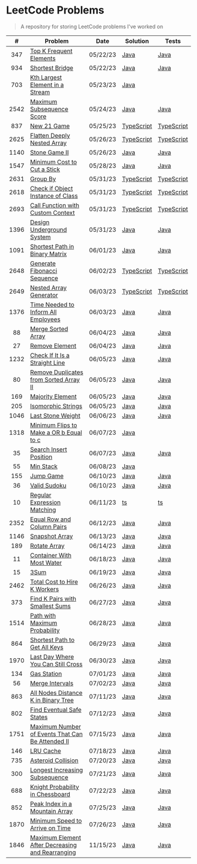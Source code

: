 # LeetCode Problems

> A repository for storing LeetCode problems I've worked on

|  #   | Problem                                                                                                                             | Date     | Solution                                                                                                 | Tests                                                                                                          |
| :--: | ----------------------------------------------------------------------------------------------------------------------------------- | -------- | -------------------------------------------------------------------------------------------------------- | -------------------------------------------------------------------------------------------------------------- |
| 347  | [Top K Frequent Elements](https://leetcode.com/problems/top-k-frequent-elements)                                                    | 05/22/23 | [Java](src/TopKFrequentElements/TopKFrequentElements.java)                                               | [Java](tests/TopKFrequentElements/TopKFrequentElementsTest.java)                                               |
| 934  | [Shortest Bridge](https://leetcode.com/problems/shortest-bridge)                                                                    | 05/22/23 | [Java](src/ShortestBridge/ShortestBridge.java)                                                           | [Java](tests/ShortestBridge/ShortestBridgeTest.java)                                                           |
| 703  | [Kth Largest Element in a Stream](https://leetcode.com/problems/kth-largest-element-in-a-stream/)                                   | 05/23/23 | [Java](src/KthLargest/KthLargest.java)                                                                   |                                                                                                                |
| 2542 | [Maximum Subsequence Score](https://leetcode.com/problems/maximum-subsequence-score/)                                               | 05/24/23 | [Java](src/MaximumSubsequenceScore/MaximumSubsequenceScore.java)                                         | [Java](tests/MaximumSubsequenceScore/MaximumSubsequenceScoreTest.java)                                         |
| 837  | [New 21 Game](https://leetcode.com/problems/new-21-game/)                                                                           | 05/25/23 | [TypeScript](src/new-21-game.ts)                                                                         | [TypeScript](tests/new-21-game.test.ts)                                                                        |
| 2625 | [Flatten Deeply Nested Array](https://leetcode.com/problems/flatten-deeply-nested-array)                                            | 05/26/23 | [TypeScript](src/flatten-deeply-nested-array.ts)                                                         | [TypeScript](tests/flatten-deeply-nested-array.test.ts)                                                        |
| 1140 | [Stone Game II](https://leetcode.com/problems/stone-game-i-i)                                                                       | 05/26/23 | [Java](src/StoneGameII/StoneGameII.java)                                                                 | [Java](tests/StoneGameII/StoneGameIITest.java)                                                                 |
| 1547 | [Minimum Cost to Cut a Stick](https://leetcode.com/problems/minimum-cost-to-cut-a-stick)                                            | 05/28/23 | [Java](src/MinimumCostToCutAStick/MinimumCostToCutAStick.java)                                           | [Java](tests/MinimumCostToCutAStick/MinimumCostToCutAStickTest.java)                                           |
| 2631 | [Group By](https://leetcode.com/problems/group-by)                                                                                  | 05/31/23 | [TypeScript](src/group-by.ts)                                                                            | [TypeScript](tests/group-by.test.ts)                                                                           |
| 2618 | [Check if Object Instance of Class](https://leetcode.com/problems/check-if-object-instance-of-class)                                | 05/31/23 | [TypeScript](src/check-if-object-instance-of-class.ts)                                                   | [TypeScript](tests/check-if-object-instance-of-class.test.ts)                                                  |
| 2693 | [Call Function with Custom Context](https://leetcode.com/problems/call-function-with-custom-context)                                | 05/31/23 | [TypeScript](src/call-function-with-custom-context.ts)                                                   | [TypeScript](tests/call-function-with-custom-context.test.ts)                                                  |
| 1396 | [Design Underground System](https://leetcode.com/problems/design-underground-system)                                                | 05/31/23 | [Java](src/DesignUndergroundSystem/DesignUndergroundSystem.java)                                         | [Java](tests/DesignUndergroundSystem/DesignUndergroundSystemTest.java)                                         |
| 1091 | [Shortest Path in Binary Matrix](https://leetcode.com/problems/shortest-path-in-binary-matrix)                                      | 06/01/23 | [Java](src/ShortestPathInBinaryMatrix/ShortestPathInBinaryMatrix.java)                                   | [Java](tests/ShortestPathInBinaryMatrix/ShortestPathInBinaryMatrixTest.java)                                   |
| 2648 | [Generate Fibonacci Sequence](https://leetcode.com/problems/generate-fibonacci-sequence)                                            | 06/02/23 | [TypeScript](src/generate-fibonacci-sequence.ts)                                                         | [TypeScript](tests/generate-fibonacci-sequence.test.ts)                                                        |
| 2649 | [Nested Array Generator](https://leetcode.com/problems/nested-array-generator)                                                      | 06/03/23 | [TypeScript](src/nested-array-generator.ts)                                                              | [TypeScript](tests/nested-array-generator.test.ts)                                                             |
| 1376 | [Time Needed to Inform All Employees](https://leetcode.com/problems/time-needed-to-inform-all-employees)                            | 06/03/23 | [Java](src/TimeNeededToInformAllEmployees/TimeNeededToInformAllEmployees.java)                           | [Java](tests/TimeNeededToInformAllEmployees/TimeNeededToInformAllEmployeesTest.java)                           |
|  88  | [Merge Sorted Array](https://leetcode.com/problems/merge-sorted-array)                                                              | 06/04/23 | [Java](src/MergeSortedArray/MergeSortedArray.java)                                                       | [Java](tests/MergeSortedArray/MergeSortedArrayTest.java)                                                       |
|  27  | [Remove Element](https://leetcode.com/problems/remove-element)                                                                      | 06/04/23 | [Java](src/RemoveElement/RemoveElement.java)                                                             | [Java](tests/RemoveElement/RemoveElementTest.java)                                                             |
| 1232 | [Check If It Is a Straight Line](https://leetcode.com/problems/check-if-it-is-a-straight-line)                                      | 06/05/23 | [Java](src/CheckIfItIsAStraightLine/CheckIfItIsAStraightLine.java)                                       | [Java](tests/CheckIfItIsAStraightLine/CheckIfItIsAStraightLineTest.java)                                       |
|  80  | [Remove Duplicates from Sorted Array II](https://leetcode.com/problems/remove-duplicates-from-sorted-array-i-i)                     | 06/05/23 | [Java](src/RemoveDuplicatesFromSortedArrayII/RemoveDuplicatesFromSortedArrayII.java)                     | [Java](tests/RemoveDuplicatesFromSortedArrayII/RemoveDuplicatesFromSortedArrayIITest.java)                     |
| 169  | [Majority Element](https://leetcode.com/problems/majority-element)                                                                  | 06/05/23 | [Java](src/MajorityElement/MajorityElement.java)                                                         | [Java](tests/MajorityElement/MajorityElementTest.java)                                                         |
| 205  | [Isomorphic Strings](https://leetcode.com/problems/isomorphic-strings)                                                              | 06/05/23 | [Java](src/IsomorphicStrings/IsomorphicStrings.java)                                                     | [Java](tests/IsomorphicStrings/IsomorphicStringsTest.java)                                                     |
| 1046 | [Last Stone Weight](https://leetcode.com/problems/last-stone-weight)                                                                | 06/06/23 | [Java](src/LastStoneWeight/LastStoneWeight.java)                                                         | [Java](tests/LastStoneWeight/LastStoneWeightTest.java)                                                         |
| 1318 | [Minimum Flips to Make a OR b Equal to c](https://leetcode.com/problems/minimum-flips-to-make-a-o-r-b-equal-to-c)                   | 06/07/23 | [Java](src/MinimumFlipsToMakeAORBEqualToC/MinimumFlipsToMakeAORBEqualToC.java)                           |                                                                                                                |
|  35  | [Search Insert Position](https://leetcode.com/problems/search-insert-position)                                                      | 06/07/23 | [Java](src/SearchInsertPosition/SearchInsertPosition.java)                                               | [Java](tests/SearchInsertPosition/SearchInsertPositionTest.java)                                               |
|  55  | [Min Stack](https://leetcode.com/problems/min-stack)                                                                                | 06/08/23 | [Java](src/MinStack/MinStack.java)                                                                       |                                                                                                                |
| 155  | [Jump Game](https://leetcode.com/problems/jump-game)                                                                                | 06/10/23 | [Java](src/JumpGame/JumpGame.java)                                                                       | [Java](tests/JumpGame/JumpGameTest.java)                                                                       |
|  36  | [Valid Sudoku](https://leetcode.com/problems/valid-sudoku)                                                                          | 06/10/23 | [Java](src/ValidSudoku/ValidSudoku.java)                                                                 | [Java](tests/ValidSudoku/ValidSudokuTest.java)                                                                 |
|  10  | [Regular Expression Matching](https://leetcode.com/problems/regular-expression-matching)                                            | 06/11/23 | [ts](src/regular-expression-matching.ts)                                                                 | [ts](tests/regular-expression-matching.test.ts)                                                                |
| 2352 | [Equal Row and Column Pairs](https://leetcode.com/problems/equal-row-and-column-pairs)                                              | 06/12/23 | [Java](src/EqualRowAndColumnPairs/EqualRowAndColumnPairs.java)                                           | [Java](tests/EqualRowAndColumnPairs/EqualRowAndColumnPairsTest.java)                                           |
| 1146 | [Snapshot Array](https://leetcode.com/problems/snapshot-array)                                                                      | 06/13/23 | [Java](src/SnapshotArray/SnapshotArray.java)                                                             | [Java](tests/SnapshotArray/SnapshotArrayTest.java)                                                             |
| 189  | [Rotate Array](https://leetcode.com/problems/rotate-array)                                                                          | 06/14/23 | [Java](src/RotateArray/RotateArray.java)                                                                 | [Java](tests/RotateArray/RotateArrayTest.java)                                                                 |
|  11  | [Container With Most Water](https://leetcode.com/problems/container-with-most-water)                                                | 06/18/23 | [Java](src/ContainerWithMostWater/ContainerWithMostWater.java)                                           | [Java](tests/ContainerWithMostWater/ContainerWithMostWaterTest.java)                                           |
|  15  | [3Sum](https://leetcode.com/problems/3-sum)                                                                                         | 06/19/23 | [Java](src/ThreeSum/ThreeSum.java)                                                                       | [Java](tests/ThreeSum/ThreeSumTest.java)                                                                       |
| 2462 | [Total Cost to Hire K Workers](https://leetcode.com/problems/total-cost-to-hire-k-workers)                                          | 06/26/23 | [Java](src/TotalCostToHireKWorkers/TotalCostToHireKWorkers.java)                                         | [Java](tests/TotalCostToHireKWorkers/TotalCostToHireKWorkersTest.java)                                         |
| 373  | [Find K Pairs with Smallest Sums](https://leetcode.com/problems/find-k-pairs-with-smallest-sums)                                    | 06/27/23 | [Java](src/FindKPairsWithSmallestSums/FindKPairsWithSmallestSums.java)                                   | [Java](tests/FindKPairsWithSmallestSums/FindKPairsWithSmallestSumsTest.java)                                   |
| 1514 | [Path with Maximum Probability](https://leetcode.com/problems/path-with-maximum-probability)                                        | 06/28/23 | [Java](src/PathWithMaximumProbability/PathWithMaximumProbability.java)                                   | [Java](tests/PathWithMaximumProbability/PathWithMaximumProbabilityTest.java)                                   |
| 864  | [Shortest Path to Get All Keys](https://leetcode.com/problems/shortest-path-to-get-all-keys)                                        | 06/29/23 | [Java](src/ShortestPathToGetAllKeys/ShortestPathToGetAllKeys.java)                                       | [Java](tests/ShortestPathToGetAllKeys/ShortestPathToGetAllKeysTest.java)                                       |
| 1970 | [Last Day Where You Can Still Cross](https://leetcode.com/problems/last-day-where-you-can-still-cross)                              | 06/30/23 | [Java](src/LastDayWhereYouCanStillCross/LastDayWhereYouCanStillCross.java)                               | [Java](tests/LastDayWhereYouCanStillCross/LastDayWhereYouCanStillCrossTest.java)                               |
| 134  | [Gas Station](https://leetcode.com/problems/gas-station)                                                                            | 07/01/23 | [Java](src/GasStation/GasStation.java)                                                                   | [Java](tests/GasStation/GasStationTest.java)                                                                   |
|  56  | [Merge Intervals](https://leetcode.com/problems/merge-intervals)                                                                    | 07/02/23 | [Java](src/MergeIntervals/MergeIntervals.java)                                                           | [Java](tests/MergeIntervals/MergeIntervalsTest.java)                                                           |
| 863  | [All Nodes Distance K in Binary Tree](https://leetcode.com/problems/all-nodes-distance-k-in-binary-tree)                            | 07/11/23 | [Java](src/AllNodesDistanceKInBinaryTree/AllNodesDistanceKInBinaryTree.java)                             | [Java](tests/AllNodesDistanceKInBinaryTree/AllNodesDistanceKInBinaryTreeTest.java)                             |
| 802  | [Find Eventual Safe States](https://leetcode.com/problems/find-eventual-safe-states)                                                | 07/12/23 | [Java](src/FindEventualSafeStates/FindEventualSafeStates.java)                                           | [Java](tests/FindEventualSafeStates/FindEventualSafeStatesTest.java)                                           |
| 1751 | [Maximum Number of Events That Can Be Attended II](https://leetcode.com/problems/maximum-number-of-events-that-can-be-attended-i-i) | 07/15/23 | [Java](src/MaximumNumberOfEventsThatCanBeAttendedII/MaximumNumberOfEventsThatCanBeAttendedII.java)       | [Java](tests/MaximumNumberOfEventsThatCanBeAttendedII/MaximumNumberOfEventsThatCanBeAttendedIITest.java)       |
| 146  | [LRU Cache](https://leetcode.com/problems/l-r-u-cache)                                                                              | 07/18/23 | [Java](src/LRUCache/LRUCache.java)                                                                       | [Java](tests/LRUCache/LRUCacheTest.java)                                                                       |
| 735  | [Asteroid Collision](https://leetcode.com/problems/asteroid-collision)                                                              | 07/20/23 | [Java](src/AsteroidCollision/AsteroidCollision.java)                                                     | [Java](tests/AsteroidCollision/AsteroidCollisionTest.java)                                                     |
| 300  | [Longest Increasing Subsequence](https://leetcode.com/problems/longest-increasing-subsequence)                                      | 07/21/23 | [Java](src/LongestIncreasingSubsequence/LongestIncreasingSubsequence.java)                               | [Java](tests/LongestIncreasingSubsequence/LongestIncreasingSubsequenceTest.java)                               |
| 688  | [Knight Probability in Chessboard](https://leetcode.com/problems/knight-probability-in-chessboard)                                  | 07/22/23 | [Java](src/KnightProbabilityInChessboard/KnightProbabilityInChessboard.java)                             | [Java](tests/KnightProbabilityInChessboard/KnightProbabilityInChessboardTest.java)                             |
| 852  | [Peak Index in a Mountain Array](https://leetcode.com/problems/peak-index-in-a-mountain-array)                                      | 07/25/23 | [Java](src/PeakIndexInAMountainArray/PeakIndexInAMountainArray.java)                                     | [Java](tests/PeakIndexInAMountainArray/PeakIndexInAMountainArrayTest.java)                                     |
| 1870 | [Minimum Speed to Arrive on Time](https://leetcode.com/problems/minimum-speed-to-arrive-on-time)                                    | 07/26/23 | [Java](src/MinimumSpeedToArriveOnTime/MinimumSpeedToArriveOnTime.java)                                   | [Java](tests/MinimumSpeedToArriveOnTime/MinimumSpeedToArriveOnTimeTest.java)                                   |
| 1846 | [Maximum Element After Decreasing and Rearranging](https://leetcode.com/problems/maximum-element-after-decreasing-and-rearranging)  | 11/15/23 | [Java](src/MaximumElementAfterDecreasingAndRearranging/MaximumElementAfterDecreasingAndRearranging.java) | [Java](tests/MaximumElementAfterDecreasingAndRearranging/MaximumElementAfterDecreasingAndRearrangingTest.java) |
